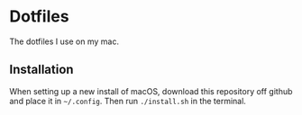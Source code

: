 # Dotfiles

The dotfiles I use on my mac.

## Installation

When setting up a new install of macOS, download this repository off github and place it in 
`~/.config`. Then run `./install.sh` in the terminal.